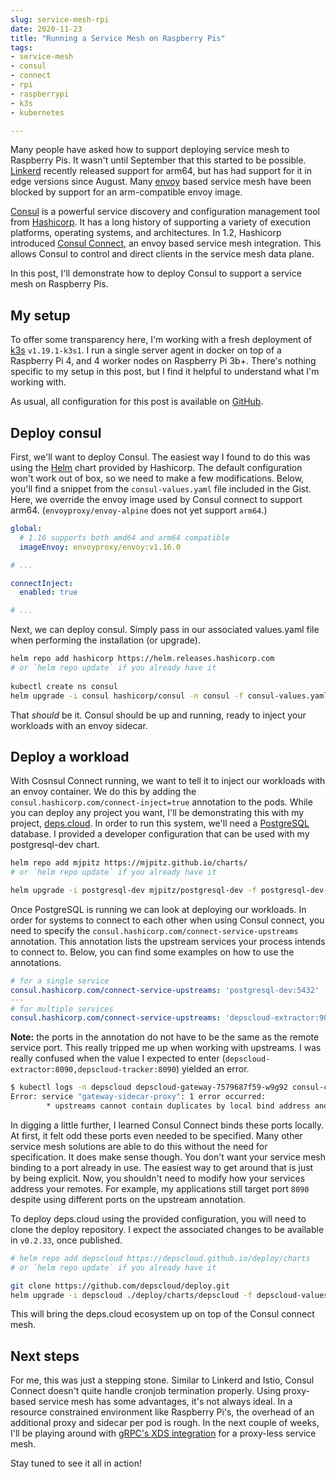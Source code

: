 ```yaml
---
slug: service-mesh-rpi
date: 2020-11-23
title: "Running a Service Mesh on Raspberry Pis"
tags:
- service-mesh
- consul
- connect
- rpi
- raspberrypi
- k3s
- kubernetes

---
```


Many people have asked how to support deploying service mesh to Raspberry Pis.
It wasn't until September that this started to be possible.
[Linkerd] recently released support for arm64, but has had support for it in edge versions since August.
Many [envoy] based service mesh have been blocked by support for an arm-compatible envoy image.

[Consul] is a powerful service discovery and configuration management tool from [Hashicorp].
It has a long history of supporting a variety of execution platforms, operating systems, and architectures.
In 1.2, Hashicorp introduced [Consul Connect], an envoy based service mesh integration.
This allows Consul to control and direct clients in the service mesh data plane.

In this post, I'll demonstrate how to deploy Consul to support a service mesh on Raspberry Pis.
 
[Linkerd]: https://github.com/linkerd/linkerd2/releases/tag/stable-2.9.0
[envoy]: https://envoyproxy.io/
[Consul]: https://www.consul.io/
[Hashicorp]: https://www.hashicorp.com/
[Consul Connect]: https://www.consul.io/docs/connect

<!--more-->

## My setup

To offer some transparency here, I'm working with a fresh deployment of [k3s] `v1.19.1-k3s1`.
I run a single server agent in docker on top of a Raspberry Pi 4, and 4 worker nodes on Raspberry Pi 3b+.
There's nothing specific to my setup in this post, but I find it helpful to understand what I'm working with. 

As usual, all configuration for this post is available on [GitHub](https://gist.github.com/mjpitz/f88bac2edfaebd67f2a2148829e053bb).

[k3s]: https://k3s.io/

## Deploy consul

First, we'll want to deploy Consul.
The easiest way I found to do this was using the [Helm] chart provided by Hashicorp.
The default configuration won't work out of box, so we need to make a few modifications.
Below, you'll find a snippet from the `consul-values.yaml` file included in the Gist.
Here, we override the envoy image used by Consul connect to support arm64.
(`envoyproxy/envoy-alpine` does not yet support `arm64`.)

[Helm]: https://helm.sh

```yaml
global:
  # 1.16 supports both amd64 and arm64 compatible
  imageEnvoy: envoyproxy/envoy:v1.16.0

# ...

connectInject:
  enabled: true

# ...
```

Next, we can deploy consul.
Simply pass in our associated values.yaml file when performing the installation (or upgrade). 

```bash
helm repo add hashicorp https://helm.releases.hashicorp.com
# or `helm repo update` if you already have it
  
kubectl create ns consul
helm upgrade -i consul hashicorp/consul -n consul -f consul-values.yaml
```

That _should_ be it.
Consul should be up and running, ready to inject your workloads with an envoy sidecar. 

## Deploy a workload

With Cosnsul Connect running, we want to tell it to inject our workloads with an envoy container.
We do this by adding the `consul.hashicorp.com/connect-inject=true` annotation to the pods.
While you can deploy any project you want, I'll be demonstrating this with my project, [deps.cloud].
In order to run this system, we'll need a [PostgreSQL] database.
I provided a developer configuration that can be used with my postgresql-dev chart.

[deps.cloud]: https://deps.cloud
[PostgreSQL]: https://www.postgresql.org/

```bash
helm repo add mjpitz https://mjpitz.github.io/charts/
# or `helm repo update` if you already have it

helm upgrade -i postgresql-dev mjpitz/postgresql-dev -f postgresql-dev-values.yaml
```

Once PostgreSQL is running we can look at deploying our workloads.
In order for systems to connect to each other when using Consul connect, you need to specify the `consul.hashicorp.com/connect-service-upstreams` annotation.
This annotation lists the upstream services your process intends to connect to.
Below, you can find some examples on how to use the annotations.

```yaml
# for a single service
consul.hashicorp.com/connect-service-upstreams: 'postgresql-dev:5432'
---
# for multiple services
consul.hashicorp.com/connect-service-upstreams: 'depscloud-extractor:9000,depscloud-tracker:9001'
```

**Note:** the ports in the annotation do not have to be the same as the remote service port.
This really tripped me up when working with upstreams.
I was really confused when the value I expected to enter (`depscloud-extractor:8090,depscloud-tracker:8090`) yielded an error.

```bash
$ kubectl logs -n depscloud depscloud-gateway-7579687f59-w9g92 consul-connect-inject-init
Error: service "gateway-sidecar-proxy": 1 error occurred:
        * upstreams cannot contain duplicates by local bind address and port; "127.0.0.1:8090" is specified twice
```

In digging a little further, I learned Consul Connect binds these ports locally.
At first, it felt odd these ports even needed to be specified.
Many other service mesh solutions are able to do this without the need for specification.
It does make sense though.
You don't want your service mesh binding to a port already in use.
The easiest way to get around that is just by being explicit.
Now, you shouldn't need to modify how your services address your remotes.
For example, my applications still target port `8090` despite using different ports on the upstream annotation.

To deploy deps.cloud using the provided configuration, you will need to clone the deploy repository.
I expect the associated changes to be available in `v0.2.33`, once published.

```bash
# helm repo add depscloud https://depscloud.github.io/deploy/charts
# or `helm repo update` if you already have it

git clone https://github.com/depscloud/deploy.git
helm upgrade -i depscloud ./deploy/charts/depscloud -f depscloud-values.yaml
```

This will bring the deps.cloud ecosystem up on top of the Consul connect mesh.

## Next steps

For me, this was just a stepping stone.
Similar to Linkerd and Istio, Consul Connect doesn't quite handle cronjob termination properly.
Using proxy-based service mesh has some advantages, it's not always ideal.
In a resource constrained environment like Raspberry Pi's, the overhead of an additional proxy and sidecar per pod is rough.
In the next couple of weeks, I'll be playing around with [gRPC's XDS integration] for a proxy-less service mesh.

Stay tuned to see it all in action!

[gRPC's XDS integration]: https://github.com/grpc/grpc-go/blob/master/examples/features/xds/ 
